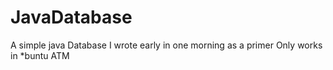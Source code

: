 # JavaDatabase
A simple java Database I wrote early in one morning as a primer
Only works in *buntu ATM
